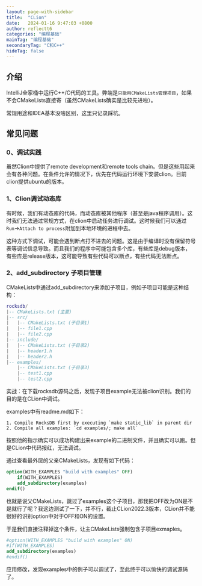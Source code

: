 ```yaml
---
layout: page-with-sidebar
title:  "CLion"
date:   2024-01-16 9:47:03 +0800
author: reflectt6
categories: "编程基础"
mainTag: "编程基础"
secondaryTag: "C和C++"
hideTag: false
---
```


## 介绍

IntelliJ全家桶中运行C++/C代码的工具。弊端是`只能用CMakeLists管理项目`，如果不会CMakeLists直接寄（虽然CMakeLists确实是比较先进啦）。

常规用途和IDEA基本没啥区别，这里只记录踩坑。



## 常见问题

### 0、调试实践

虽然Clion中提供了remote development和remote tools chain。但是这些用起来会有各种问题。在条件允许的情况下，优先在代码运行环境下安装clion。目前clion提供ubuntu的版本。



### 1、Clion调试动态库

有时候，我们有动态库的代码，而动态库被其他程序（甚至是java程序调用）。这时我们无法通过常规方式，在clion中启动任务进行调试。这时候我们可以通过`Run`->`Attach to process`附加到本地环境的进程中去。

这种方式下调试，可能会遇到断点打不进去的问题。这是由于编译时没有保留符号表等调试信息导致。而且我们的程序中可能包含多个库，有些库是debug版本，有些库是release版本，这可能导致有些代码可以断点，有些代码无法断点。





### 2、add_subdirectory 子项目管理

CMakeLists中通过add_subdirectory来添加子项目，例如子项目可能是这种结构：

```lua
rocksdb/
|-- CMakeLists.txt (主要)
|-- src/
|   |-- CMakeLists.txt (子目录1)
|   |-- file1.cpp
|   |-- file2.cpp
|-- include/
|   |-- CMakeLists.txt (子目录2)
|   |-- header1.h
|   |-- header2.h
|-- examples/
    |-- CMakeLists.txt (子目录3)
    |-- test1.cpp
    |-- test2.cpp
```

实战：在下载rocksdb源码之后，发现子项目example无法被clion识别。我们的目的是在CLion中调试。

examples中有readme.md如下：

```shell
1. Compile RocksDB first by executing `make static_lib` in parent dir
2. Compile all examples: `cd examples/; make all`
```

按照他的指示确实可以成功构建出来example的二进制文件，并且确实可以跑。但是CLion中代码报红，无法调试。

通过查看最外层的父亲CMakeLists，发现有如下代码：

```cmake
option(WITH_EXAMPLES "build with examples" OFF)
	if(WITH_EXAMPLES)
	add_subdirectory(examples)
endif()
```

也就是说父CMakeLists，跳过了examples这个子项目，那我把OFF改为ON是不是就行了呢？我这边测试了一下，并不行，截止CLion2022.3版本，CLion并不能很好的识别option中对于OFF和ON的设置。

于是我们直接注释掉这个条件，让主CMakeLists强制包含子项目exmaples。

```cmake
#option(WITH_EXAMPLES "build with examples" ON)
#if(WITH_EXAMPLES)
add_subdirectory(examples)
#endif()
```

应用修改，发现examples中的例子可以调试了，至此终于可以愉快的调试源码了。
